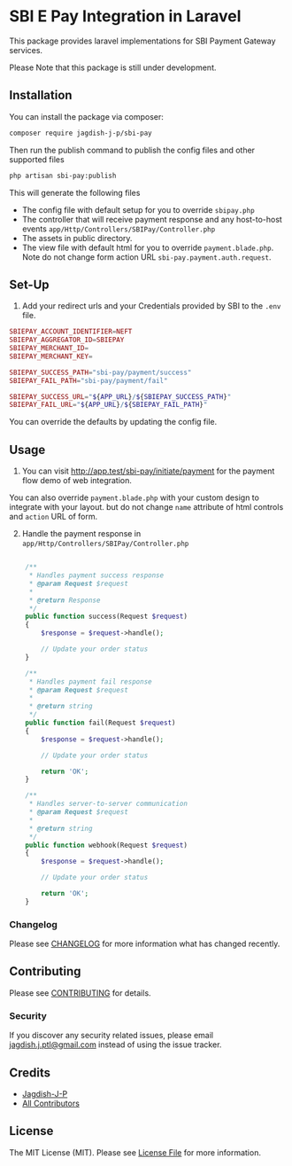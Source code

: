 # SBI E Pay Integration in Laravel

This package provides laravel implementations for SBI Payment Gateway services.

Please Note that this package is still under development.

## Installation

You can install the package via composer:

```bash
composer require jagdish-j-p/sbi-pay
```
Then run the publish command to publish the config files and other supported files

```bash
php artisan sbi-pay:publish
```

This will generate the following files

- The config file with default setup for you to override `sbipay.php`
- The controller that will receive payment response and any host-to-host events `app/Http/Controllers/SBIPay/Controller.php`
- The assets in public directory.
- The view file with default html for you to override `payment.blade.php`. Note do not change form action URL `sbi-pay.payment.auth.request`.

## Set-Up

1. Add your redirect urls and your Credentials provided by SBI to the `.env` file.

```php
SBIEPAY_ACCOUNT_IDENTIFIER=NEFT
SBIEPAY_AGGREGATOR_ID=SBIEPAY
SBIEPAY_MERCHANT_ID=
SBIEPAY_MERCHANT_KEY=

SBIEPAY_SUCCESS_PATH="sbi-pay/payment/success"
SBIEPAY_FAIL_PATH="sbi-pay/payment/fail"

SBIEPAY_SUCCESS_URL="${APP_URL}/${SBIEPAY_SUCCESS_PATH}"
SBIEPAY_FAIL_URL="${APP_URL}/${SBIEPAY_FAIL_PATH}"
```

You can override the defaults by updating the config file.



## Usage

1. You can visit <a href='http://app.test/sbi-pay/initiate/payment'>http://app.test/sbi-pay/initiate/payment</a> for the payment flow demo of web integration.

You can also override `payment.blade.php` with your custom design to integrate with your layout. but do not change `name` attribute of html controls and `action` URL of form.


2. Handle the payment response in `app/Http/Controllers/SBIPay/Controller.php`

```php

    /**
     * Handles payment success response
     * @param Request $request
     *
     * @return Response
     */
    public function success(Request $request)
    {
        $response = $request->handle();

        // Update your order status
    }

    /**
     * Handles payment fail response
     * @param Request $request
     *
     * @return string
     */
    public function fail(Request $request)
    {
        $response = $request->handle();

        // Update your order status

        return 'OK';
    }

    /**
     * Handles server-to-server communication
     * @param Request $request
     *
     * @return string
     */
    public function webhook(Request $request)
    {
        $response = $request->handle();

        // Update your order status

        return 'OK';
    }
```

### Changelog

Please see [CHANGELOG](CHANGELOG.md) for more information what has changed recently.

## Contributing

Please see [CONTRIBUTING](CONTRIBUTING.md) for details.

### Security

If you discover any security related issues, please email jagdish.j.ptl@gmail.com instead of using the issue tracker.

## Credits

- [Jagdish-J-P](https://github.com/jagdish-j-p)
- [All Contributors](../../contributors)

## License

The MIT License (MIT). Please see [License File](LICENSE.md) for more information.
